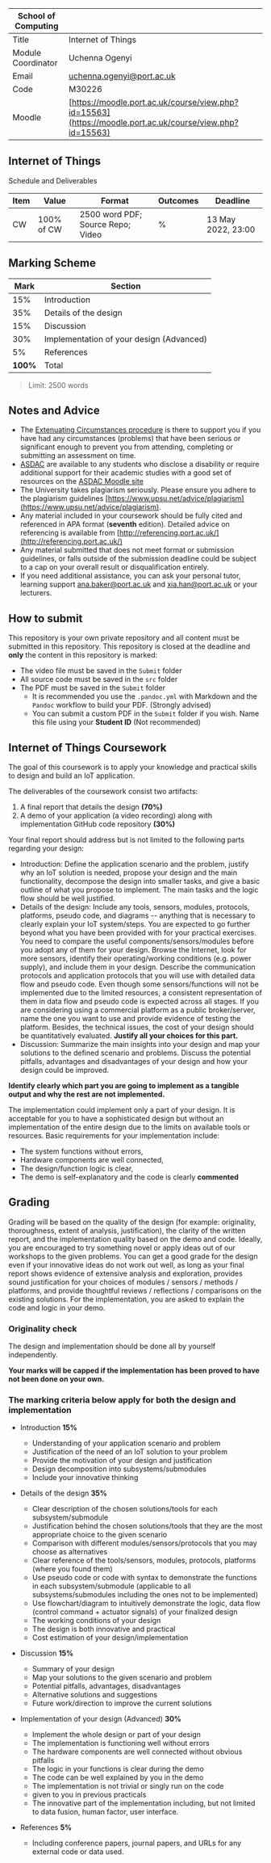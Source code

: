 <!-- Updates to this file will be overwritten -->
<!-- markdown-link-check-disable -->
|  School of Computing |  |
| --------------- | --------------- |
| Title | Internet of Things |
| Module Coordinator| Uchenna Ogenyi |
| Email | [uchenna.ogenyi@port.ac.uk](mailto:uchenna.ogenyi@port.ac.uk) |
| Code | M30226|
| Moodle | [https://moodle.port.ac.uk/course/view.php?id=15563](https://moodle.port.ac.uk/course/view.php?id=15563) |

<!-- markdown-link-check-enable -->
## **Internet of Things**

Schedule and Deliverables

| Item | Value | Format | Outcomes | Deadline |
| --- | --- | --- | --- | --- |
| CW | 100% of CW | 2500 word PDF; Source Repo; Video | % |  13 May 2022, 23:00 |

## Marking Scheme

|Mark | Section|
|--|-----|
| 15% | Introduction |
| 35% | Details of the design |
| 15% | Discussion |
| 30% | Implementation of your design (Advanced) |
| 5% | References |
| **100%** |Total |

> Limit:  2500 words

## Notes and Advice

<!-- markdown-link-check-disable -->
* The [Extenuating Circumstances procedure](https://www.upsu.net/advice) is
  there to support you if you have had any circumstances (problems) that have
  been serious or significant enough to prevent you from attending, completing
  or submitting an assessment on time.
* [ASDAC](http://www2.port.ac.uk/additional-support-and-disability-advice-centre/)
  are available to any students who disclose a disability or require additional
  support for their academic studies with a good set of resources on the [ASDAC
  Moodle site](https://moodle.port.ac.uk/course/view.php?id=3012)
* The University takes plagiarism seriously. Please ensure you adhere to the
  plagiarism guidelines [https://www.upsu.net/advice/plagiarism](https://www.upsu.net/advice/plagiarism).
* Any material included in your coursework should be
  fully cited and referenced in APA format (**seventh** edition). Detailed advice on
  referencing is available from [http://referencing.port.ac.uk/](http://referencing.port.ac.uk/)
* Any material submitted that does not meet format or submission guidelines, or
  falls outside of the submission deadline could be subject to a cap on your
  overall result or disqualification entirely.
* If you need additional assistance, you can ask your personal tutor, learning
  support ana.baker@port.ac.uk and xia.han@port.ac.uk or your lecturers.
<!-- markdown-link-check-enable-->

## How to submit

This repository is your own private repository and all content must be submitted in this repository. This repository is closed at the deadline and **only** the content in this repository is marked:

* The video file must be saved in the `Submit` folder
* All source code must be saved in the `src` folder
* The PDF must be saved in the `Submit` folder
  * It is recommended you use the `.pandoc.yml` with Markdown and the `Pandoc` workflow to build your PDF. (Strongly advised)
  * You can submit a custom PDF in the `Submit` folder if you wish. Name this file using your **Student ID** (Not recommended)

## Internet of Things Coursework

The goal of this coursework is to apply your knowledge and practical skills to design and build an IoT application.

The deliverables of the coursework consist two artifacts:

1. A final report that details the design **(70%)**
2. A demo of your application (a video recording) along with implementation GitHub code repository **(30%)**

Your final report should address but is not limited to the following parts regarding your design:

* Introduction: Define the application scenario and the problem, justify why an IoT
solution is needed, propose your design and the main functionality, decompose
the design into smaller tasks, and give a basic outline of what you propose to
implement. The main tasks and the logic flow should be well justified.
* Details of the design: Include any tools, sensors, modules, protocols, platforms,
pseudo code, and diagrams -- anything that is necessary to clearly explain your
IoT system/steps. You are expected to go further beyond what you have been
provided with for your practical exercises. You need to compare the useful
components/sensors/modules before you adopt any of them for your design.
Browse the Internet, look for more sensors, identify their operating/working
conditions (e.g. power supply), and include them in your design. Describe the
communication protocols and application protocols that you will use with
detailed data flow and pseudo code. Even though some sensors/functions will
not be implemented due to the limited resources, a consistent representation of
them in data flow and pseudo code is expected across all stages. If you are
considering using a commercial platform as a public broker/server, name the
one you want to use and provide evidence of testing the platform. Besides, the
technical issues, the cost of your design should be quantitatively evaluated.
**Justify all your choices for this part.**
* Discussion: Summarize the main insights into your design and map your
solutions to the defined scenario and problems. Discuss the potential pitfalls,
advantages and disadvantages of your design and how your design could be
improved.

**Identify clearly which part you are going to implement as a tangible output and why the rest are not implemented.**

The implementation could implement only a part of your design. It is acceptable for
you to have a sophisticated design but without an implementation of the entire
design due to the limits on available tools or resources. Basic requirements for your
implementation include:

* The system functions without errors,
* Hardware components are well connected,
* The design/function logic is clear,
* The demo is self-explanatory and the code is clearly **commented**

## Grading

Grading will be based on the quality of the design (for example: originality, thoroughness, extent
of analysis, justification), the clarity of the written report, and the
implementation quality based on the demo and code. Ideally, you are encouraged to
try something novel or apply ideas out of our workshops to the given problems. You
can get a good grade for the design even if your innovative ideas do not work out
well, as long as your final report shows evidence of extensive analysis and
exploration, provides sound justification for your choices of modules / sensors /
methods / platforms, and provide thoughtful reviews / reflections / comparisons on
the existing solutions. For the implementation, you are asked to explain the code
and logic in your demo.


### Originality check

The design and implementation should be done all by yourself independently.

**Your marks will be capped if the implementation has been proved to have not been done on your own.**

### The marking criteria below apply for both the design and implementation

* Introduction **15%**

  * Understanding of your application scenario and problem
  * Justification of the need of an IoT solution to your problem
  * Provide the motivation of your design and justification
  * Design decomposition into subsystems/submodules
  * Include your innovative thinking

* Details of the design **35%**

  * Clear description of the chosen solutions/tools for each
    subsystem/submodule
  * Justification behind the chosen solutions/tools that they
    are the most appropriate choice to the given scenario
  * Comparison with different modules/sensors/protocols that
    you may choose as alternatives
  * Clear reference of the tools/sensors, modules, protocols,
    platforms (where you found them)
  * Use pseudo code or code with syntax to demonstrate the
    functions in each subsystem/submodule (applicable to all
    subsystems/submodules including the ones not to be
    implemented)
  * Use flowchart/diagram to intuitively demonstrate the logic,
    data flow (control command + actuator signals) of your
    finalized design
  * The working conditions of your design
  * The design is both innovative and practical
  * Cost estimation of your design/implementation

* Discussion **15%**

  * Summary of your design
  * Map your solutions to the given scenario and problem
  * Potential pitfalls, advantages, disadvantages
  * Alternative solutions and suggestions
  * Future work/direction to improve the current solutions

* Implementation of your design (Advanced) **30%**

  * Implement the whole design or part of your design
  * The implementation is functioning well without errors
  * The hardware components are well connected without obvious pitfalls
  * The logic in your functions is clear during the demo
  * The code can be well explained by you in the demo
  * The implementation is not trivial or singly run on the code
  * given to you in previous practicals
  * The innovative part of the implementation including, but not limited to data fusion, human factor, user interface.

* References **5%**
 
  * Including conference papers, journal papers, and URLs for any external code or data used.
